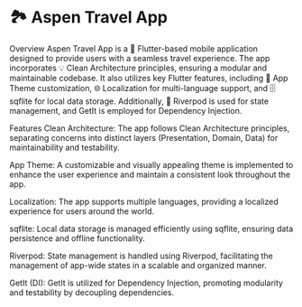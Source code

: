 # 🏞️ Aspen Travel App

Overview
Aspen Travel App is a 🚀 Flutter-based mobile application designed to provide users with a seamless travel experience. The app incorporates 💡 Clean Architecture principles, ensuring a modular and maintainable codebase. It also utilizes key Flutter features, including 🎨 App Theme customization, 🌐 Localization for multi-language support, and 🗄️ sqflite for local data storage. Additionally, 🚀 Riverpod is used for state management, and GetIt is employed for Dependency Injection.

Features
Clean Architecture: The app follows Clean Architecture principles, separating concerns into distinct layers (Presentation, Domain, Data) for maintainability and testability.

App Theme: A customizable and visually appealing theme is implemented to enhance the user experience and maintain a consistent look throughout the app.

Localization: The app supports multiple languages, providing a localized experience for users around the world.

sqflite: Local data storage is managed efficiently using sqflite, ensuring data persistence and offline functionality.

Riverpod: State management is handled using Riverpod, facilitating the management of app-wide states in a scalable and organized manner.

GetIt (DI): GetIt is utilized for Dependency Injection, promoting modularity and testability by decoupling dependencies.